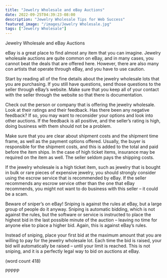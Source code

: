 ```yaml
---
title: "Jewelry Wholesale and eBay Auctions"
date: 2022-09-25T04:39:23-08:00
description: "Jewelry Wholesale Tips for Web Success"
featured_image: "/images/Jewelry Wholesale.jpg"
tags: ["Jewelry Wholesale"]
---
```


Jewelry Wholesale and eBay Auctions

eBay is a great place to find almost any item that 
you can imagine. Jewelry wholesale auctions are 
quite common on eBay, and in many cases, you 
cannot beat the deals that are offered here. 
However, there are also many con artists that 
operate through eBay, and you have to use caution.

Start by reading all of the fine details about the 
jewelry wholesale lots that you are purchasing. If 
you still have questions, send those questions to 
the seller through eBay’s website. Make sure that 
you keep all of your contact with the seller through 
the website so that there is documentation.

Check out the person or company that is offering 
the jewelry wholesale. Look at their ratings and their 
feedback. Has there been any negative feedback? 
If so, you may want to reconsider your options and 
look into other auctions. If the feedback is all 
positive, and the seller’s rating is high, doing 
business with them should not be a problem.

Make sure that you are clear about shipment costs 
and the shipment time frame, as well as the 
payment options offered. Usually, the buyer is 
responsible for the shipment costs, and this is 
added to the total and paid before the item ships. 
In the case of high ticket items, insurance may 
be required on the item as well. The seller seldom 
pays the shipping costs. 

If the jewelry wholesale is a high ticket item, such 
as jewelry that is bought in bulk or rare pieces of 
expensive jewelry, you should strongly consider 
using the escrow service that is recommended by 
eBay. If the seller recommends any escrow service 
other than the one that eBay recommends, you 
might not want to do business with this seller – it 
could be a scam. 

Beware of sniper’s on eBay! Sniping is against the 
rules at eBay, but a large group of people do it 
anyway. Sniping is automatic bidding, which is not 
against the rules, but the software or service is 
instructed to place the highest bid in the last 
possible minute of the auction – leaving no time for 
anyone else to place a higher bid. Again, this is 
against eBay’s rules.

Instead of sniping, place your first bid at the 
maximum amount that you are willing to pay for 
the jewelry wholesale lot. Each time the bid is 
raised, your bid will automatically be raised – until 
your limit is reached. This is not sniping, and it is 
a perfectly legal way to bid on auctions at eBay.

(word count 418)

PPPPP

